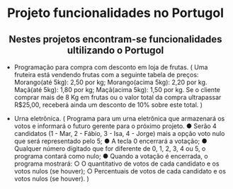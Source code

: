 <h1 align="center">Projeto funcionalidades no Portugol</h1>
<h2 align="center">Nestes projetos encontram-se funcionalidades ultilizando o Portugol</h2>

- Programação para compra com desconto em loja de frutas.
  ( Uma fruteira está vendendo frutas com a seguinte tabela de preços: Morango(até 5kg): 2,50 por kg; Morango(acima 5kg): 2,20 por kg. Maçã(até 5kg): 1,80 por kg; Maçã(acima 5kg): 1,50 por kg. Se o cliente comprar mais de 8 Kg em frutas ou o valor total da compra ultrapassar
R$25,00, receberá ainda um desconto de 10% sobre este total. )

- Urna eletrônica.
  (  Programa para um urna eletrônica que armazenará os votos e informará o futuro
gerente para o próximo projeto.
● Serão 4 candidatos (1 - Mar, 2 - Fábio, 3 - Isa, 4 - Jorge) mais a opção voto nulo que será
representado pelo 5;
● A tecla 0 encerrará a votação;
● Qualquer número digitado que for diferente de 0, 1, 2, 3, 4 ou 5, o programa contará
como nulo;
● Quando a votação é encerrada, o programa mostrará:
○ O quantitativo de votos de cada candidato e os votos nulos (se houver);
○ Percentuais de votos de cada candidato e os votos nulos (se houver). )
